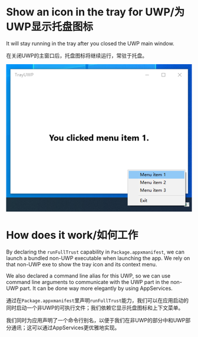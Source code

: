 # Show an icon in the tray for UWP/为UWP显示托盘图标

It will stay running in the tray after you closed the UWP main window.

在关闭UWP的主窗口后，托盘图标将继续运行，常驻于托盘。

![](screenshot.png)

# How does it work/如何工作

By declaring the `runFullTrust` capability in `Package.appxmanifest`, we can launch a bundled non-UWP executable when launching the app. We rely on that non-UWP exe to show the tray icon and its context menu.

We also declared a command line alias for this UWP, so we can use command line arguments to communicate with the UWP part in the non-UWP part. It can be done way more elegantly by using AppServices.

通过在`Package.appxmanifest`里声明`runFullTrust`能力，我们可以在应用启动的同时启动一个非UWP的可执行文件；我们依赖它显示托盘图标和上下文菜单。

我们同时为应用声明了一个命令行别名，以便于我们在非UWP的部分中和UWP部分通讯；这可以通过AppServices更优雅地实现。
